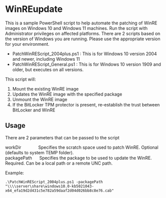 # WinREupdate

This is a sample PowerShell script to help automate the patching of WinRE images on Windows 10 and Windows 11 machines. Run the script with Administrator privileges on affected platforms. There are 2 scripts based on the version of Windows you are running. Please use the appropriate version for your environment.
- PatchWinREScript_2004plus.ps1 : This is for Windows 10 version 2004 and newer, including Windows 11
- PatchWinREScript_General.ps1  : This is for Windows 10 version 1909 and older, but executes on all versions.

This script will:
1. Mount the existing WinRE image
2. Updates the WinRE image with the specified package
3. Unmount the WinRE image
4. If the BitLocker TPM protector is present, re-establish the trust between BitLocker and WinRE

## Usage

There are 2 parameters that can be passed to the script

workDir&nbsp;&nbsp;&nbsp;&nbsp;&nbsp;&nbsp;&nbsp;&nbsp;&nbsp;&nbsp;&nbsp;&nbsp;&nbsp;&nbsp;Specifies the scratch space used to patch WinRE. Optional (defaults to system TEMP folder).<br>
packagePath&nbsp;&nbsp;&nbsp;&nbsp;&nbsp;&nbsp;Specifies the package to be used to update the WinRE. Required. Can be a local path or a remote UNC path.<br>


Example:
```
.\PatchWinREScript_2004plus.ps1 -packagePath "\\\\server\share\windows10.0-kb5021043-x64_efa19d2d431c5e782a59daaf2d04d026bb8c8e76.cab"
```
